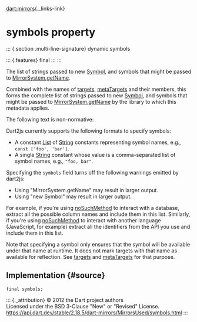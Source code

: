 [dart:mirrors](../../dart-mirrors/dart-mirrors-library){._links-link}

symbols property
================

::: {.section .multi-line-signature}
dynamic symbols

::: {.features}
final
:::
:::

The list of strings passed to new
[Symbol](../../dart-core/symbol-class), and symbols that might be passed
to [MirrorSystem.getName](../mirrorsystem/getname).

Combined with the names of [targets](targets),
[metaTargets](metatargets) and their members, this forms the complete
list of strings passed to new [Symbol](../../dart-core/symbol-class),
and symbols that might be passed to
[MirrorSystem.getName](../mirrorsystem/getname) by the library to which
this metadata applies.

The following text is non-normative:

Dart2js currently supports the following formats to specify symbols:

-   A constant [List](../../dart-core/list-class) of
    [String](../../dart-core/string-class) constants representing symbol
    names, e.g., `const ['foo', 'bar']`.
-   A single [String](../../dart-core/string-class) constant whose value
    is a comma-separated list of symbol names, e.g., `"foo, bar"`.

Specifying the `symbols` field turns off the following warnings emitted
by dart2js:

-   Using \"MirrorSystem.getName\" may result in larger output.
-   Using \"new Symbol\" may result in larger output.

For example, if you\'re using
[noSuchMethod](../../dart-core/object/nosuchmethod) to interact with a
database, extract all the possible column names and include them in this
list. Similarly, if you\'re using
[noSuchMethod](../../dart-core/object/nosuchmethod) to interact with
another language (JavaScript, for example) extract all the identifiers
from the API you use and include them in this list.

Note that specifying a symbol only ensures that the symbol will be
available under that name at runtime. It does not mark targets with that
name as available for reflection. See [targets](targets) and
[metaTargets](metatargets) for that purpose.

Implementation {#source}
--------------

``` {.language-dart data-language="dart"}
final symbols;
```

::: {._attribution}
© 2012 the Dart project authors\
Licensed under the BSD 3-Clause \"New\" or \"Revised\" License.\
<https://api.dart.dev/stable/2.18.5/dart-mirrors/MirrorsUsed/symbols.html>
:::
